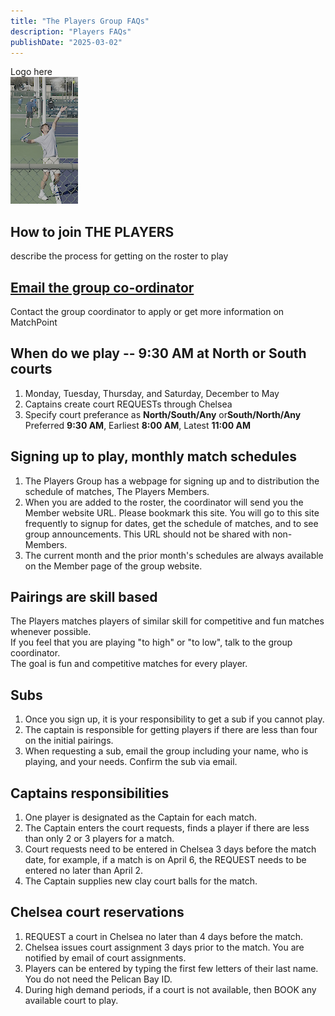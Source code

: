 ```yaml
---
title: "The Players Group FAQs"
description: "Players FAQs"
publishDate: "2025-03-02"
---
```


Logo here\
![Casper Rudd practice at Indian Wells 2025](/page/_images/casperruudindianwellsbillcaufield_crop.png)

## How to join THE PLAYERS

  describe the process for getting on the roster to play

## [Email the group co-ordinator](mailto:turnerdb1@gmail.com)

Contact the group coordinator to apply or get more information on MatchPoint

## When do we play -- 9:30 AM at North or South courts

1. Monday, Tuesday, Thursday, and Saturday, December to May
2. Captains create court REQUESTs through Chelsea
3. Specify court preferance as **North/South/Any** or**South/North/Any**\
   Preferred **9:30 AM**,  Earliest **8:00 AM**, Latest **11:00 AM**

## Signing up to play, monthly match schedules

1. The Players Group has a webpage for signing up and to distribution the schedule of matches, The Players Members.
2. When you are added to the roster, the coordinator will send you the Member website URL.  Please bookmark this site. You will go to this site frequently to signup for dates, get the schedule of matches, and to see group announcements.  This URL should not be shared with non-Members.
3. The current month and the prior month's schedules are always available on the Member page of the group website.

## Pairings are skill based

The Players matches players of similar skill for competitive and fun matches whenever possible.\
If you feel that you are playing "to high" or "to low", talk to the group coordinator.\
The goal is fun and competitive matches for every player.

## Subs

1. Once you sign up, it is your responsibility to get a sub if you cannot play.
2. The captain is responsible for getting players if there are less than four on the initial pairings.
3. When requesting a sub, email the group including your name, who is playing, and your needs.  Confirm the sub via email.


## Captains responsibilities

1. One player is designated as the Captain for each match.
2. The Captain enters the court requests, finds a player if there are less than only 2 or 3 players for a match.
3. Court requests need to be entered in Chelsea 3 days before the match date, for example, if a match is on April 6, the REQUEST needs to be entered no later than April 2.
4. The Captain supplies new clay court balls for the match.

## Chelsea court reservations

1. REQUEST a court in Chelsea no later than 4 days before the match.
2. Chelsea issues court assignment 3 days prior to the match. You are notified by email of court assignments.
3. Players can be entered by typing the first few letters of their last name. You do not need the Pelican Bay ID.
4. During high demand periods, if a court is not available, then BOOK any available court to play.
